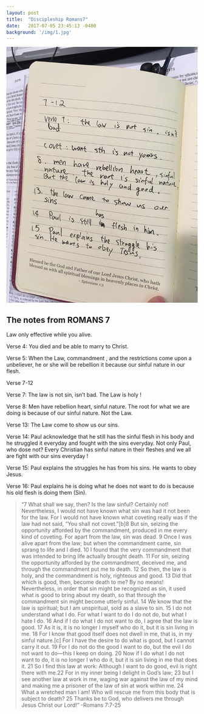 ```yaml
---
layout: post
title:  "Discipleship Romans7"
date:   2017-07-05 23:45:13 -0400
background: '/img/1.jpg'
---
```



<img class="img-fluid" src="/img/3.jpg" alt="image">
<h2>The notes from ROMANS 7</h2>
Law only effective while you alive.

Verse 4: You died and be able to marry to Christ.

Verse 5: When the Law, commandment , and the restrictions come upon a unbeliever, he or she will be rebellion it because our sinful nature in our flesh.

Verse 7-12

Verse 7: The law is not sin, isn’t bad. The Law is holy !

Verse 8: Men have rebellion heart, sinful nature. The root for what we are doing is because of our sinful nature. Not the Law.

Verse 13: The Law come to show us our sins.

Verse 14: Paul acknowledge that he still has the sinful flesh in his body and he struggled it everyday and fought with the sins everyday. Not only Paul, who dose not? Every Christian has sinful nature in their fleshes and we all are fight with our sins everyday !

Verse 15: Paul explains the struggles he has from his sins. He wants to obey Jesus.

Verse 16: Paul explains he is doing what he does not want to do is because his old flesh is doing them (Sin).

> “7 What shall we say, then? Is the law sinful? Certainly not! Nevertheless, I would not have known what sin was had it not been for the law. For I would not have known what coveting really was if the law had not said, “You shall not covet.”[b]8 But sin, seizing the opportunity afforded by the commandment, produced in me every kind of coveting. For apart from the law, sin was dead. 9 Once I was alive apart from the law; but when the commandment came, sin sprang to life and I died. 10 I found that the very commandment that was intended to bring life actually brought death. 11 For sin, seizing the opportunity afforded by the commandment, deceived me, and through the commandment put me to death. 12 So then, the law is holy, and the commandment is holy, righteous and good. 13 Did that which is good, then, become death to me? By no means! Nevertheless, in order that sin might be recognized as sin, it used what is good to bring about my death, so that through the commandment sin might become utterly sinful. 14 We know that the law is spiritual; but I am unspiritual, sold as a slave to sin. 15 I do not understand what I do. For what I want to do I do not do, but what I hate I do. 16 And if I do what I do not want to do, I agree that the law is good. 17 As it is, it is no longer I myself who do it, but it is sin living in me. 18 For I know that good itself does not dwell in me, that is, in my sinful nature.[c] For I have the desire to do what is good, but I cannot carry it out. 19 For I do not do the good I want to do, but the evil I do not want to do—this I keep on doing. 20 Now if I do what I do not want to do, it is no longer I who do it, but it is sin living in me that does it. 21 So I find this law at work: Although I want to do good, evil is right there with me.22 For in my inner being I delight in God’s law; 23 but I see another law at work in me, waging war against the law of my mind and making me a prisoner of the law of sin at work within me. 24 What a wretched man I am! Who will rescue me from this body that is subject to death? 25 Thanks be to God, who delivers me through Jesus Christ our Lord!” -Romans 7:7-25
